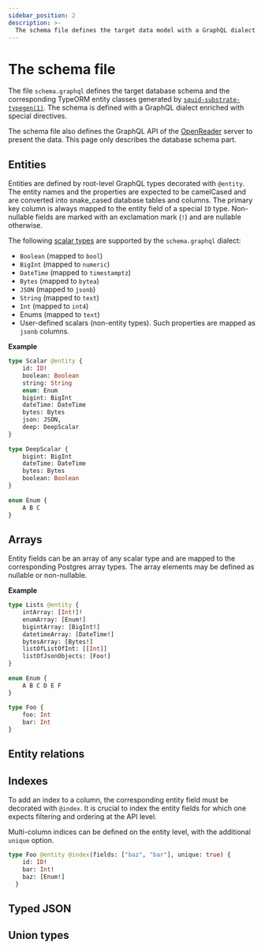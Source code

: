 ```yaml
---
sidebar_position: 2
description: >-
  The schema file defines the target data model with a GraphQL dialect.
---
```


# The schema file

The file `schema.graphql` defines the target database schema and the corresponding TypeORM entity classes generated by [`squid-substrate-typegen(1)`](https://github.com/subsquid/squid/tree/master/substrate-typegen). The schema is defined with a GraphQL dialect enriched with special directives.  

The schema file also defines the GraphQL API of the [OpenReader](https://github.com/subsquid/squid/tree/master/openreader) server to present the data. This page only describes the database schema part.

## Entities

Entities are defined by root-level GraphQL types decorated with `@entity`. The entity names and the properties are expected to be camelCased and are converted into snake_cased database tables and columns. The primary key column is always mapped to the entity field of a special `ID` type. Non-nullable fields are marked with an exclamation mark (`!`) and are nullable otherwise. 

The following [scalar types](https://graphql.org/learn/schema/#scalar-types) are supported by the `schema.graphql` dialect:

- `Boolean` (mapped to `bool`)
- `BigInt` (mapped to `numeric`)
- `DateTime` (mapped to `timestamptz`)
- `Bytes` (mapped to `bytea`)
- `JSON` (mapped to `jsonb`)
- `String` (mapped to `text`)
- `Int` (mapped to `int4`)
- Enums (mapped to `text`)
- User-defined scalars (non-entity types). Such properties are mapped as `jsonb` columns.

**Example** 
```graphql
type Scalar @entity {
    id: ID!
    boolean: Boolean
    string: String
    enum: Enum
    bigint: BigInt
    dateTime: DateTime
    bytes: Bytes
    json: JSON,
    deep: DeepScalar
}
        
type DeepScalar {
    bigint: BigInt
    dateTime: DateTime
    bytes: Bytes
    boolean: Boolean
}
        
enum Enum {
    A B C
}
```

## Arrays

Entity fields can be an array of any scalar type and are mapped to the corresponding Postgres array types. The array elements may be defined as nullable or non-nullable.

**Example**

```graphql
type Lists @entity {
    intArray: [Int!]!
    enumArray: [Enum!]
    bigintArray: [BigInt!]
    datetimeArray: [DateTime!]
    bytesArray: [Bytes!]
    listOfListOfInt: [[Int]]
    listOfJsonObjects: [Foo!]
}
        
enum Enum {
    A B C D E F
}
        
type Foo {
    foo: Int
    bar: Int
}
```

## Entity relations

## Indexes

To add an index to a column, the corresponding entity field must be decorated with `@index`. It is crucial to index the entity fields for which one expects filtering and ordering at the API level.

Multi-column indices can be defined on the entity level, with the additional `unique` option. 

```graphql
type Foo @entity @index(fields: ["baz", "bar"], unique: true) {
    id: ID!
    bar: Int!
    baz: [Enum!]
  }
```
 
## Typed JSON

## Union types
